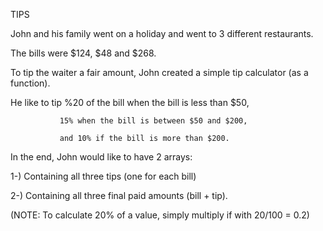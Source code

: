 TIPS

John and his family went on a holiday and went to 3 different restaurants. 

The bills were $124, $48 and $268.

To tip the waiter a fair amount, John created a simple tip calculator (as a function).

He like to tip %20 of the bill when the bill is less than $50, 

               15% when the bill is between $50 and $200, 
               
               and 10% if the bill is more than $200.
              
In the end, John would like to have 2 arrays:

1-) Containing all three tips (one for each bill)

2-) Containing all three final paid amounts (bill + tip).

(NOTE: To calculate 20% of a value, simply multiply if with 20/100 = 0.2)
